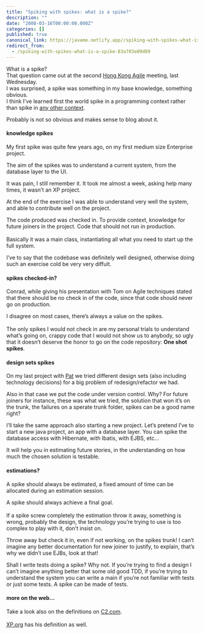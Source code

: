 ```yaml
---
title: "Spiking with spikes: what is a spike?"
description: ""
date: "2008-03-16T00:00:00.000Z"
categories: []
published: true
canonical_link: https://javame.netlify.app//spiking-with-spikes-what-is-a-spike-83a783e09d89
redirect_from:
  - /spiking-with-spikes-what-is-a-spike-83a783e09d89
---
```


What is a spike?   
That question came out at the second [Hong Kong Agile](http://agilehongkong.com/) meeting, last Wednesday.   
I was surprised, a spike was something in my base knowledge, something obvious.   
I think I’ve learned first the world spike in a programming context rather than spike in [any other context](http://www.google.com/search?client=safari&rls=en-us&q=define:spike&ie=UTF-8&oe=UTF-8).  
  
Probably is not so obvious and makes sense to blog about it.

#### knowledge spikes

My first spike was quite few years ago, on my first medium size Enterprise project.  
  
The aim of the spikes was to understand a current system, from the database layer to the UI.  
  
It was pain, I still remember it. It took me almost a week, asking help many times, it wasn’t an XP project.  
  
At the end of the exercise I was able to understand very well the system, and able to contribute well on the project.  
  
The code produced was checked in. To provide context, knowledge for future joiners in the project. Code that should not run in production.  
   
Basically it was a main class, instantiating all what you need to start up the full system.  
  
I’ve to say that the codebase was definitely well designed, otherwise doing such an exercise cold be very very diffult.

#### spikes checked-in?

Conrad, while giving his presentation with Tom on Agile techniques stated that there should be no check in of the code, since that code should never go on production.  
  
I disagree on most cases, there’s always a value on the spikes.  
   
The only spikes I would not check in are my personal trials to understand what’s going on, crappy code that I would not show us to anybody, so ugly that it doesn’t deserve the honor to go on the code repository: **One shot spikes**.

#### design sets spikes

On my last project with [Pat](http://www.thekua.com/atwork/) we tried different design sets (also including technology decisions) for a big problem of redesign/refactor we had.  
  
Also in that case we put the code under version control. Why? For future joiners for instance, these was what we tried, the solution that won it’s on the trunk, the failures on a sperate trunk folder, spikes can be a good name right?  
  
I’ll take the same approach also starting a new project. Let’s pretend I’ve to start a new java project, an app with a database layer. You can spike the database access with Hibernate, with Ibatis, with EJBS, etc…  
  
It will help you in estimating future stories, in the understanding on how much the chosen solution is testable.

#### estimations?

A spike should always be estimated, a fixed amount of time can be allocated during an estimation session.  
  
A spike should always achieve a final goal.  
   
If a spike screw completely the estimation throw it away, something is wrong, probably the design, the technology you’re trying to use is too complex to play with it, don’t insist on.  
  
Throw away but check it in, even if not working, on the spikes trunk! I can’t imagine any better documentation for new joiner to justify, to explain, that’s why we didn’t use EJBs, look at that!  
  
Shall I write tests doing a spike? Why not. If you’re trying to find a design I can’t imagine anything better that some old good TDD, if you’re trying to understand the system you can write a main if you’re not familiar with tests or just some tests. A spike can be made of tests.

#### more on the web…

Take a look also on the definitions on [C2.com](http://c2.com/xp/SpikeSolution.html).  
   
[XP.org](http://www.extremeprogramming.org/rules/spike.html) has his definition as well.
